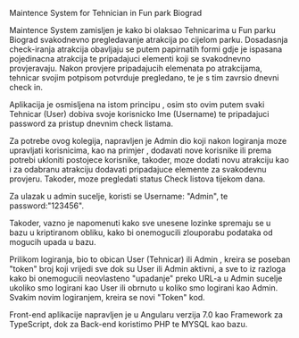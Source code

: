 Maintence System for Tehnician in Fun park Biograd

Maintence System zamisljen je kako bi olaksao Tehnicarima u Fun parku Biograd svakodnevno pregledavanje atrakcija po cijelom parku.
Dosadasnja check-iranja atrakcija obavljaju se putem papirnatih formi gdje je ispasana pojedinacna atrakcija te pripadajuci elementi koji se
svakodnevno provjeravaju. Nakon provjere pripadajucih elemenata po atrakcijama, tehnicar svojim potpisom potvrduje pregledano, te je s tim zavrsio dnevni check in.

Aplikacija je osmisljena na istom principu , osim sto ovim putem svaki Tehnicar (User) dobiva svoje korisnicko Ime (Username) te pripadajuci password za pristup dnevnim 
check listama.

Za potrebe ovog kolegija, napravljen je Admin dio koji nakon logiranja moze upravljati korisnicima, kao na primjer , dodavati nove korisnike ili prema potrebi ukloniti
postojece korisnike, takoder, moze dodati novu atrakciju kao i za odabranu atrakciju dodavati pripadajuce elemente za svakodevnu provjeru. Takoder, moze pregledati status Check 
listova tijekom dana.

Za ulazak u admin sucelje, koristi se Username: "Admin", te password:"123456".

Takoder, vazno je napomenuti kako sve unesene lozinke spremaju se u bazu u kriptiranom obliku, kako bi onemogucili zlouporabu podataka od mogucih upada u bazu.

Prilikom logiranja, bio to obican User (Tehnicar) ili Admin , kreira se poseban "token" broj koji vrijedi sve dok su User ili Admin aktivni, a sve to iz razloga kako bi
onemogucili neovlasteno "upadanje" preko URL-a u Admin sucelje ukoliko smo logirani kao User ili obrnuto u koliko smo logirani kao Admin. Svakim novim logiranjem, kreira se 
novi "Token" kod.

Front-end aplikacije napravljen je u Angularu verzija 7.0 kao Framework za TypeScript, dok za Back-end koristimo PHP te MYSQL kao bazu.